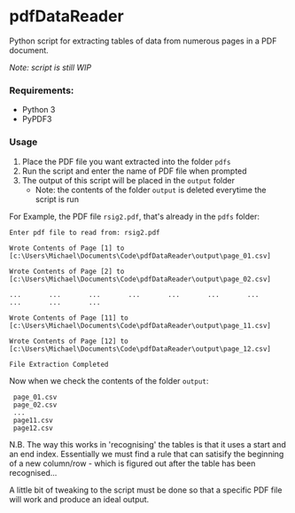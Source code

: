 # pdfDataReader
Python script for extracting tables of data from numerous pages in a PDF document. 

*Note: script is still WIP* 


### Requirements:

* Python 3
* PyPDF3

### Usage

1. Place the PDF file you want extracted into the folder `pdfs`
2. Run the script and enter the name of PDF file when prompted
3. The output of this script will be placed in the `output` folder
    * Note: the contents of the folder `output` is deleted everytime the script is run


For Example, the PDF file `rsig2.pdf`, that's already in the `pdfs` folder:


    Enter pdf file to read from: rsig2.pdf

    Wrote Contents of Page [1] to [c:\Users\Michael\Documents\Code\pdfDataReader\output\page_01.csv]

    Wrote Contents of Page [2] to [c:\Users\Michael\Documents\Code\pdfDataReader\output\page_02.csv]

    ...       ...       ...       ...       ...       ...       ...       ...       ...       ...
    
    Wrote Contents of Page [11] to [c:\Users\Michael\Documents\Code\pdfDataReader\output\page_11.csv]

    Wrote Contents of Page [12] to [c:\Users\Michael\Documents\Code\pdfDataReader\output\page_12.csv]

    File Extraction Completed
    
 Now when we check the contents of the folder `output`:
 
     page_01.csv
     page_02.csv
     ...
     page11.csv
     page12.csv
  
  
  N.B. The way this works in 'recognising' the tables is that it uses a start and an end index. 
  Essentially we must find a rule that can satisify the beginning of a new column/row - which is figured out after the table has been recognised...
  
  A little bit of tweaking to the script must be done so that a specific PDF file will work and produce an ideal output.
